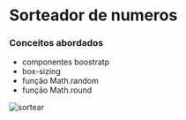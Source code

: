 # Sorteador de numeros #

### Conceitos abordados ###

* componentes boostratp
* box-sizing
* função Math.random
* função Math.round

![sortear](https://user-images.githubusercontent.com/58758617/235372957-cc792330-11e5-4467-9253-62b415aa9321.png)
